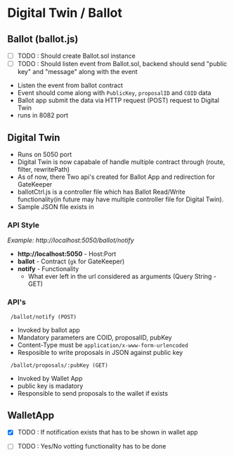 # Digital Twin / Ballot

## Ballot (ballot.js)
- [ ] TODO : Should create Ballot.sol instance
- [ ] TODO : Should listen event from Ballot.sol, backend should send "public key" and "message" along with the event

- Listen the event from ballot contract
- Event should come along with `PublicKey`, `proposalID` and `COID` data
- Ballot app submit the data via HTTP request (POST) request to Digital Twin
- runs in 8082 port

## Digital Twin

- Runs on 5050 port
- Digital Twin is now capabale of handle multiple contract through (route, filter, rewritePath)
- As of now, there Two api's created for Ballot App and redirection for GateKeeper
- ballotCtrl.js is a controller file which has Ballot Read/Write functionality(in future may have multiple controller file for Digital Twin).
- Sample JSON file exists in 

### API Style
_Example: http://localhost:5050/ballot/notify_
- **http://localhost:5050** - Host:Port
- **ballot** - Contract (`gk` for GateKeeper)
- **notify** - Functionality
	- What ever left in the url considered as arguments (Query String - GET)

### API's
```
 /ballot/notify (POST)
```
- Invoked by ballot app
- Mandatory parameters are COID, proposalID, pubKey
- Content-Type must be `application/x-www-form-urlencoded`
- Resposible to write proposals in JSON against public key

```
 /ballot/proposals/:pubKey (GET)
 ```
- Invoked by Wallet App
- public key is madatory
- Responsible to send proposals to the wallet if exists

## WalletApp

- [x] TODO : If notification exists that has to be shown in wallet app
- [ ] TODO : Yes/No votting functionality has to be done




	
